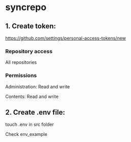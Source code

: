 # syncrepo

## 1. Create token:
https://github.com/settings/personal-access-tokens/new


### Repository access
All repositories
### Permissions
Administration: Read and write

Contents: Read and write

## 2. Create .env file:
touch .env in src folder

Check env_example
